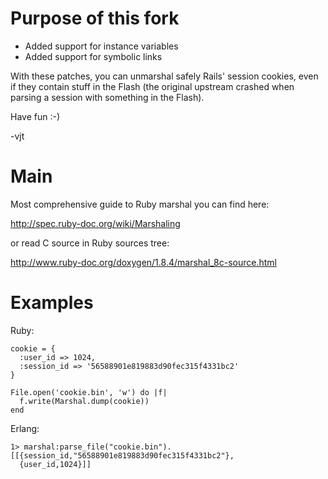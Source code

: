 Purpose of this fork
====================

* Added support for instance variables
* Added support for symbolic links

With these patches, you can unmarshal safely Rails' session cookies,
even if they contain stuff in the Flash (the original upstream crashed
when parsing a session with something in the Flash).

Have fun :-)

-vjt

Main
====

Most comprehensive guide to Ruby marshal you can find here:

http://spec.ruby-doc.org/wiki/Marshaling

or read C source in Ruby sources tree:

http://www.ruby-doc.org/doxygen/1.8.4/marshal_8c-source.html

Examples
========

Ruby:

    cookie = {
      :user_id => 1024,
      :session_id => '56588901e819883d90fec315f4331bc2'
    }

    File.open('cookie.bin', 'w') do |f|
      f.write(Marshal.dump(cookie))
    end

Erlang:

    1> marshal:parse_file("cookie.bin").
    [[{session_id,"56588901e819883d90fec315f4331bc2"},
      {user_id,1024}]]


